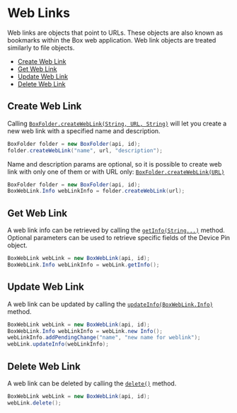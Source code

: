 Web Links
======

Web links are objects that point to URLs. These objects are also known as bookmarks within the Box web application. Web link objects are treated similarly to file objects.

* [Create Web Link](#create-web-link)
* [Get Web Link](#get-web-link)
* [Update Web Link](#update-web-link)
* [Delete Web Link](#delete-web-link)

Create Web Link
--------------

Calling [`BoxFolder.createWebLink(String, URL, String)`][create-web-link] will let you create a new web link with a specified name and description.

```java
BoxFolder folder = new BoxFolder(api, id);
folder.createWebLink("name", url, "description");
```

Name and description params are optional, so it is possible to create web link with only one of them or with URL only: [`BoxFolder.createWebLink(URL)`][create-web-link2]

```java
BoxFolder folder = new BoxFolder(api, id);
BoxWebLink.Info webLinkInfo = folder.createWebLink(url);
```

[create-web-link]: http://opensource.box.com/box-java-sdk/javadoc/com/box/sdk/BoxFolder.html#createWebLink-java.lang.String-java.net.URL-java.lang.String-
[create-web-link2]: http://opensource.box.com/box-java-sdk/javadoc/com/box/sdk/BoxFolder.html#createWebLink-java.net.URL-

Get Web Link
--------------

A web link info can be retrieved by calling the [`getInfo(String...)`][get-web-link] method.
Optional parameters can be used to retrieve specific fields of the Device Pin object.

```java
BoxWebLink webLink = new BoxWebLink(api, id);
BoxWebLink.Info webLinkInfo = webLink.getInfo();
```

[get-web-link]: http://opensource.box.com/box-java-sdk/javadoc/com/box/sdk/BoxWebLink.html#getInfo-java.lang.String...-

Update Web Link
--------------

A web link can be updated by calling the [`updateInfo(BoxWebLink.Info)`][update-web-link] method.

```java
BoxWebLink webLink = new BoxWebLink(api, id);
BoxWebLink.Info webLinkInfo = webLink.new Info();
webLinkInfo.addPendingChange("name", "new name for weblink");
webLink.updateInfo(webLinkInfo);
```

[update-web-link]: http://opensource.box.com/box-java-sdk/javadoc/com/box/sdk/BoxWebLink.html#updateInfo-com.box.sdk.BoxWebLink.Info-

Delete Web Link
---------------------------

A web link can be deleted by calling the [`delete()`][delete] method.

```java
BoxWebLink webLink = new BoxWebLink(api, id);
webLink.delete();
```

[delete]: http://opensource.box.com/box-java-sdk/javadoc/com/box/sdk/BoxWebLink.html#delete--
